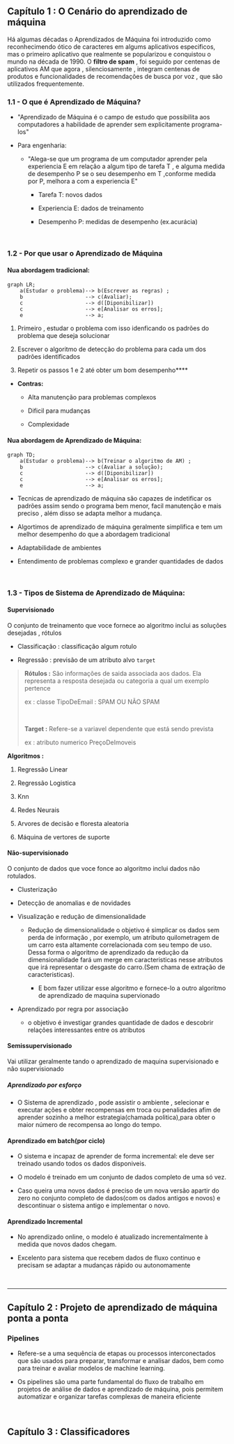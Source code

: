 ## Capítulo 1 : O Cenário do aprendizado de máquina

   Há algumas décadas o Aprendizados de Máquina foi introduzido como reconhecimendo ótico de caracteres em algums aplicativos especificos, mas o primeiro  aplicativo que realmente se popularizou e conquistou o mundo na década de 1990. O **filtro de spam** , foi seguido por centenas de aplicativos AM que agora , silenciosamente , integram centenas de produtos e funcionalidades de recomendações de busca por voz , que são utilizados frequentemente.

### 1.1 - O que é Aprendizado de Máquina?

* "Aprendizado de Máquina é o campo de estudo que possibilita aos computadores a habilidade de aprender sem explicitamente programa-los"

* Para engenharia:
  
  * "Alega-se que um programa de um computador aprender pela experiencia E em relação a algum tipo de tarefa T , e alguma medida de desempenho P se o seu desempenho em T ,conforme medida por P, melhora a com a experiencia E"
    
    * Tarefa T: novos dados
    
    * Experiencia E: dados de treinamento
    
    * Desempenho P: medidas de desempenho (ex.acurácia)

&nbsp;

### 1.2 - Por que usar o Aprendizado de Máquina

#### Nua abordagem tradicional:

```mermaid
graph LR;
    a(Estudar o problema)--> b(Escrever as regras) ;
    b                    --> c(Avaliar);
    c                    --> d([Diponibilizar])
    c                    --> e[Analisar os erros];
    e                    --> a;
```

1. Primeiro , estudar o problema com isso idenficando os padrões do problema que deseja solucionar

2. Escrever o algoritmo de detecção do problema para cada um dos padrões identificados

3. Repetir os passos 1 e 2 até obter um bom desempenho****
* **Contras:**
  
  * Alta manutenção para problemas complexos 
  
  * Dificil para mudanças
  
  * Complexidade

#### Nua abordagem de Aprendizado de Máquina:

```mermaid
graph TD;
    a(Estudar o problema)--> b(Treinar o algoritmo de AM) ;
    b                    --> c(Avaliar a solução);
    c                    --> d([Diponibilizar])
    c                    --> e[Analisar os erros];
    e                    --> a;
```

* Tecnicas de aprendizado de máquina são capazes de indetificar os padrões assim sendo o programa bem menor, facil manutenção e mais preciso , além disso se adapta melhor a mudança.

* Algortimos de aprendizado de máquina geralmente simplifica e tem um melhor desempenho do que a abordagem tradicional

* Adaptabilidade de ambientes

* Entendimento de problemas complexo e grander quantidades de dados

&nbsp;

### 1.3 - Tipos  de Sistema de Aprendizado de Máquina:

#### Supervisionado

O conjunto de treinamento que voce fornece ao algoritmo inclui as soluções desejadas , rótulos 

* Classificação : classificação algum rotulo

* Regressão : previsão de um atributo alvo `target`

> **Rótulos :** São informações de saida associada aos dados. Ela representa a resposta desejada ou categoria a qual um exemplo pertence
> 
> ex : classe TipoDeEmail : SPAM OU NÃO SPAM 
> 
> &nbsp;
> 
> **Target :** Refere-se a variavel dependente que está sendo prevista
> 
> ex : atributo numerico PreçoDeImoveis 

**Algoritmos :**

1. Regressão Linear

2. Regressão Logistica

3. Knn

4. Redes Neurais

5. Arvores de decisão e floresta aleatoria

6. Máquina de vertores de suporte

#### Não-supervisionado

O conjunto de dados que voce fonce ao algoritmo inclui dados não rotulados.

* Clusterização

* Detecção de anomalias e de novidades

* Visualização e redução de dimensionalidade
  
  * Redução de dimensionalidade o objetivo é simplicar os dados sem perda de informação , por exemplo, um atributo quilometragem de um carro esta altamente correlacionada com seu tempo de uso. Dessa forma o algoritmo de aprendizado da redução da dimensionalidade fará um merge em caracteristicas nesse atributos que irá representar o desgaste do carro.(Sem chama de extração de caracteristicas).
    
    * E bom fazer utilizar esse algoritmo e fornece-lo a outro algoritmo de aprendizado de maquina supervionado

* Aprendizado por regra por associação
  
  * o objetivo é investigar grandes quantidade de dados e descobrir relações interessantes entre os atributos

#### Semissupervisionado

Vai utilizar geralmente tando o aprendizado de maquina supervisionado e não supervisionado

##### Aprendizado por esforço

* O Sistema de aprendizado , pode assistir o ambiente , selecionar e executar ações e obter recompensas em troca ou penalidades afim de aprender sozinho a melhor estrategia(chamada politica),para obter o maior número de recompensa ao longo do tempo.

#### Aprendizado em batch(por ciclo)

* O sistema e incapaz de aprender de forma incremental: ele deve ser treinado usando todos os dados disponiveis. 

* O modelo é treinado em um conjunto de dados completo de uma só vez.

* Caso queira uma novos dados é preciso  de um nova  versão apartir do zero no conjunto completo de dados(com os dados antigos e novos) e descontinuar o sistema antigo e implementar o novo.

#### Aprendizado Incremental

* No aprendizado online, o modelo é atualizado incrementalmente à medida que novos dados chegam.

* Excelento para sistema que recebem dados de fluxo continuo e precisam se adaptar a mudanças rápido ou autonomamente

&nbsp;

----------

## Capítulo 2 : Projeto de aprendizado de máquina ponta a ponta

### Pipelines

* Refere-se a uma sequência de etapas ou processos interconectados que são usados para preparar, transformar e analisar dados, bem como para treinar e avaliar modelos de machine learning. 

* Os pipelines são uma parte fundamental do fluxo de trabalho em projetos de análise de dados e aprendizado de máquina, pois permitem automatizar e organizar tarefas complexas de maneira eficiente

&nbsp;

## Capítulo 3 : Classificadores